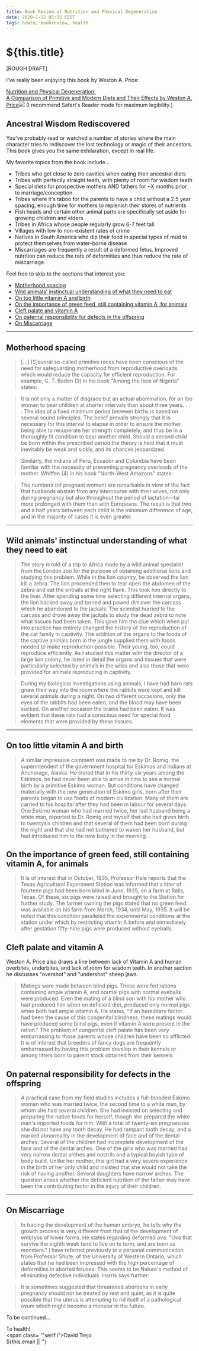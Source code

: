 ```yaml
---
title: Book Review of Nutrition and Physical Degeneration
date: 2020-1-12 05:55 CEST
tags: howto, bookreview, health
---
```

# ${this.title}

[ROUGH DRAFT]

I've really been enjoying this book by Weston A. Price:

[Nutrition and Physical Degeneration:  
A Comparison of Primitive and Modern Diets
and Their Effects by Weston A. Price![](images/westonaprice/cover.jpg)](http://gutenberg.net.au/ebooks02/0200251h.html)
(I recommend Safari's Reader mode for maximum legibility.)

## <a name='AncestralWisdomRediscovered'></a>Ancestral Wisdom Rediscovered
You've probably read or watched a number of stories where the main character tries to rediscover the lost technology or magic of their ancestors. This book gives you the same exhilaration, except in real life. 

My favorite topics from the book include...

- Tribes who get close to zero cavities when eating their ancestral diets
- Tribes with perfectly straight teeth, with plenty of room for wisdom teeth
- Special diets for prospective mothers AND fathers for ~X months prior to marriage/conception
- Tribes where it's taboo for the parents to have a child without a 2.5 year spacing, enough time for mothers to replenish their stores of nutrients
- Fish heads and certain other animal parts are specifically set aside for growing children and elders
- Tribes in Africa whose people regularly grow 6-7 feet tall
- Villages with low to non-existent rates of crime
- Natives in South America who dip their food in special types of mud to protect themselves from water-borne disease
- Miscarriages are frequently a result of a deformed fetus. Improved nutrition can reduce the rate of deformities and thus reduce the rate of miscarriage.

Feel free to skip to the sections that interest you:

<!-- vscode-markdown-toc -->
* [Motherhood spacing](#Motherhoodspacing)
* [Wild animals' instinctual understanding of what they need to eat](#Wildanimalsinstinctualunderstandingofwhattheyneedtoeat)
* [On too little vitamin A and birth](#OntoolittlevitaminAandbirth)
* [On the importance of green feed, still containing vitamin A, for animals](#OntheimportanceofgreenfeedstillcontainingvitaminAforanimals)
* [Cleft palate and vitamin A](#CleftpalateandvitaminA)
* [On paternal responsibility for defects in the offspring](#Onpaternalresponsibilityfordefectsintheoffspring)
* [On Miscarriage](#OnMiscarriage)

<!-- vscode-markdown-toc-config
	numbering=false
	autoSave=true
	/vscode-markdown-toc-config -->
<!-- /vscode-markdown-toc -->

---

## <a name='Motherhoodspacing'></a>Motherhood spacing
> [...] [S]everal so-called primitive races have been conscious of the need for safeguarding motherhood from reproductive overloads which would reduce the capacity for efficient reproduction. For example, G. T. Baden (3) in his book "Among the Ibos of Nigeria" states:  

  > It is not only a matter of disgrace but an actual abomination, for an Ibo woman to bear children at shorter intervals than about three years. . . . The idea of a fixed minimum period between births is based on several sound principles. The belief prevails strongly that it is necessary for this interval to elapse in order to ensure the mother being able to recuperate her strength completely, and thus be in a thoroughly fit condition to bear another child. Should a second child be born within the prescribed period the theory is held that it must inevitably be weak and sickly, and its chances jeopardized.

> Similarly, the Indians of Peru, Ecuador and Columbia have been familiar with the necessity of preventing pregnancy overloads of the mother. Whiffen (4) in his book "North-West Amazons" states:

> The numbers (of pregnant women) are remarkable in view of the fact that husbands abstain from any intercourse with their wives, not only during pregnancy but also throughout the period of lactation--far more prolonged with them than with Europeans. The result is that two and a half years between each child is the minimum difference of age, and in the majority of cases it is even greater.

---

## <a name='Wildanimalsinstinctualunderstandingofwhattheyneedtoeat'></a>Wild animals' instinctual understanding of what they need to eat

>The story is told of a trip to Africa made by a wild animal specialist from the London zoo for the purpose of obtaining additional lions and studying this problem. While in the lion country, he observed the lion kill a zebra. The lion proceeded then to tear open the abdomen of the zebra and eat the entrails at the right flank. This took him directly to the liver. After spending some time selecting different internal organs, the lion backed away and turned and pawed dirt over the carcass which he abandoned to the jackals. The scientist hurried to the carcass and drove away the jackals to study the dead zebra to note what tissues had been taken. This gave him the clue which when put into practice has entirely changed the history of the reproduction of the cat family in captivity. The addition of the organs to the foods of the captive animals born in the jungle supplied them with foods needed to make reproduction possible. Their young, too, could reproduce efficiently. As I studied this matter with the director of a large lion colony, he listed in detail the organs and tissues that were particularly selected by animals in the wilds and also those that were provided for animals reproducing in captivity.  

> During my biological investigations using animals, I have had barn rats gnaw their way into the room where the rabbits were kept and kill several animals during a night. On two different occasions, only the eyes of the rabbits had been eaten, and the blood may have been sucked. On another occasion the brains had been eaten. It was evident that these rats had a conscious need for special food elements that were provided by these tissues.

---

## <a name='OntoolittlevitaminAandbirth'></a>On too little vitamin A and birth
> A similar impressive comment was made to me by Dr. Romig, the superintendent of the government hospital for Eskimos and Indians at Anchorage, Alaska. He stated that in his thirty-six years among the Eskimos, he had never been able to arrive in time to see a normal birth by a primitive Eskimo woman. But conditions have changed materially with the new generation of Eskimo girls, born after their parents began to use foods of modern civilization. Many of them are carried to his hospital after they had been in labour for several days. One Eskimo woman who had married twice, her last husband being a white man, reported to Dr. Romig and myself that she had given birth to twentysix children and that several of them had been born during the night and that she had not bothered to waken her husband, but had introduced him to the new baby in the morning.


## <a name='OntheimportanceofgreenfeedstillcontainingvitaminAforanimals'></a>On the importance of green feed, still containing vitamin A, for animals

>  It is of interest that in October, 1935, Professor Hale reports that the Texas Agricultural Experiment Station was informed that a litter of fourteen pigs had been born blind in June, 1935, on a farm at Ralls, Texas. Of these, six pigs were raised and brought to the Station for further study. The farmer owning the pigs stated that no green feed was available on his farm from March, 1934, until May, 1935. It will be noted that this condition paralleled the experimental conditions at the station under which by restricting vitamin A before and immediately after gestation fifty-nine pigs were produced without eyeballs.

## <a name='CleftpalateandvitaminA'></a>Cleft palate and vitamin A

Weston A. Price also draws a line between lack of Vitamin A and human overbites, underbites, and lack of room for wisdom teeth. In another section he discusses "overshot" and "undershot" sheep jaws.

> Matings were made between blind pigs. These were fed rations containing ample vitamin A, and normal pigs with normal eyeballs were produced. Even the mating of a blind son with his mother who had produced him when on deficient diet, produced only normal pigs when both had ample vitamin A. He states, "If an hereditary factor had been the cause of this congenital blindness, these matings would have produced some blind pigs, even if vitamin A were present in the ration." The problem of congenital cleft palate has been very embarrassing to those parents whose children have been so afflicted. It is of interest that breeders of fancy dogs are frequently embarrassed by having this problem develop in their kennels or among litters born to parent stock obtained from their kennels.

## <a name='Onpaternalresponsibilityfordefectsintheoffspring'></a>On paternal responsibility for defects in the offspring

> A practical case from my field studies includes a full-blooded Eskimo woman who was married twice, the second time to a white man, by whom she had several children. She had insisted on selecting and preparing the native foods for herself, though she prepared the white man's imported foods for him. With a total of twenty-six pregnancies she did not have any tooth decay. He had rampant tooth decay, and a marked abnormality in the development of face and of the dental arches. Several of the children had incomplete development of the face and of the dental arches. One of the girls who was married had very narrow dental arches and nostrils and a typical boyish type of body build. Unlike her mother, this girl had a very severe experience in the birth of her only child and insisted that she would not take the risk of having another. Several daughters have narrow arches. The question arises whether the deficient nutrition of the father may have been the contributing factor in the injury of their children.

---

## <a name='OnMiscarriage'></a>On Miscarriage
> In tracing the development of the human embryo, he tells why the growth process is very different from that of the development of embryos of lower forms. He states regarding deformed ova: "Ova that survive the eighth week tend to live on to term, and are born as monsters." I have referred previously to a personal communication from Professor Shute, of the University of Western Ontario, which states that he had been impressed with the high percentage of deformities in aborted fetuses. This seems to be Nature's method of eliminating defective individuals. Harris says further:

> It is sometimes suggested that threatened abortions in early pregnancy should not be treated by rest and quiet, as it is quite possible that the uterus is attempting to rid itself of a pathological ovum which might become a monster in the future.

To be continued...


To health!  
<span class=
'"serif i">David Trejo</span><br/>
${this.email || ''}
